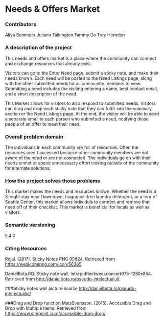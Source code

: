 # Needs & Offers Market

### Contributors
Aliya Summers
Juliann Talkington
Tammy Do
Trey Herndon

### A description of the project
This needs and offers market is a place where the community can connect and exchange resources that already exist. 

Visitors can go to the Enter Need page, submit a sticky note, and make their needs known. Each need will be posted to the Need Listings page, along with the other submitted needs for all community members to view. Submitting a need includes the visiting entering a name, best contact email, and a short description of the need.

This Market allows for visitors to also respond to submitted needs. Visitors can drag and drop each sticky note that they can fulfill into the summary section or the Need Listings page. At the end, the visitor will be able to send a separate email to each person who submitted a need, notifying those people of an offer to meet their need. 

### Overall problem domain
The individuals in each community are full of resources. Often the resources aren't accessed because other community members are not aware of the need or are not connected. The individuals go on with their needs unmet or spend unnecessary effort looking outside of the community for alternate solutions. 

### How the project solves those problems
This market makes the needs and resources known. Whether the need is a 3-night stay near Downtown, fragrance-free laundry detergent, or a tour of Seattle Center, this market allows individuls to connect and remove that need off of their checklist. This market is beneficial for locals as well as visitors.

### Semantic versioning
5.4.0

### Citing Resources
Rojal. (2017). Sticky Notes PNG 99824. Retrieved from https://webiconspng.com/icon/56365.

DanielBota.RO. Sticky note wall, Intrepidfleetweekconcert075-1280x854. Retrieved from http://danielbota.ro/pseudo-intelectualul/.

###Sticky notes wall picture source
http://danielbota.ro/pseudo-intelectualul/

###Drag and Drop function
MatsSvensson. (2015). Accessible Drag and Drop with Multiple Items. Retrieved from https://www.sitepoint.com/accessible-drag-drop/.

